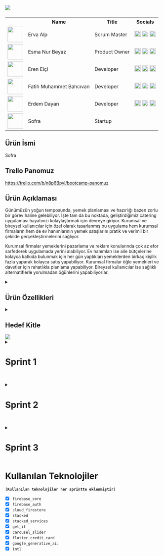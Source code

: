 <td><img src="https://github.com/user-attachments/assets/48592e4b-10c2-4899-83a5-8bcf3a0a6e88" /></td>

###
<table>
  <tr>
    <th></th>
    <th>Name</th>
    <th>Title</th>
    <th>Socials</th>
  </tr>
  <tr>
    <td><img src="https://github.com/Elcieren/bootcamp_app/assets/117864036/3b11b8dc-4840-4f08-ae1d-33b98ddeb734" width="50" height="50" /></td>
    <td>Erva Alp</td>
    <td>Scrum Master</td>
    <td>
      <a href="https://github.com/ervaalp/" target="_blank"><img src="https://github.com/Elcieren/bootcamp_app/assets/117864036/214dfe07-3f0e-402f-8606-88f6619808d1" width="20" height="20"/></a>
      <a href="https://www.linkedin.com/in/ervaalp15/" target="_blank"><img src="https://github.com/Elcieren/bootcamp_app/assets/117864036/25d29010-121f-483d-aadc-4d99884d3105" width="20" height="20" /></a>
      <a href="https://www.instagram.com/ervaalp15/" target="_blank"><img src="https://github.com/Elcieren/bootcamp_app/assets/117864036/43438476-b2d5-4fa1-86b5-3977d7da082c" width="20" height="20" /></a>
    </td>
  </tr>
  <tr>
    <td><img src="https://github.com/Elcieren/bootcamp_app/assets/117864036/091af206-0e6c-4f56-b069-32f34a935ef8" width="50" height="50" /></td>
    <td>Esma Nur Beyaz</td>
    <td>Product Owner</td>
    <td>
      <a href="https://github.com/esmanurbeyaz" target="_blank"><img src="https://github.com/Elcieren/bootcamp_app/assets/117864036/214dfe07-3f0e-402f-8606-88f6619808d1" width="20" height="20"/></a>
      <a href="http://www.linkedin.com/in/esmanurbeyaz" target="_blank"><img src="https://github.com/Elcieren/bootcamp_app/assets/117864036/25d29010-121f-483d-aadc-4d99884d3105" width="20" height="20" /></a>
      <a href="your_instagram_link" target="_blank"><img src="https://github.com/Elcieren/bootcamp_app/assets/117864036/43438476-b2d5-4fa1-86b5-3977d7da082c" width="20" height="20" /></a>
    </td>
  </tr>
  <tr>
    <td><img src="https://github.com/Elcieren/bootcamp_app/assets/117864036/0ac22f5b-71bd-44de-ae44-e5db2a9d380f" width="50" height="50" /></td>
    <td>Eren Elçi</td>
    <td>Developer</td>
    <td>
      <a href="https://github.com/Elcieren" target="_blank"><img src="https://github.com/Elcieren/bootcamp_app/assets/117864036/214dfe07-3f0e-402f-8606-88f6619808d1" width="20" height="20"/></a>
      <a href="https://www.linkedin.com/in/eren-elci/" target="_blank"><img src="https://github.com/Elcieren/bootcamp_app/assets/117864036/25d29010-121f-483d-aadc-4d99884d3105" width="20" height="20" /></a>
      <a href="https://www.instagram.com/erenelci94/" target="_blank"><img src="https://github.com/Elcieren/bootcamp_app/assets/117864036/43438476-b2d5-4fa1-86b5-3977d7da082c" width="20" height="20" /></a>
    </td>
  </tr>
  <tr>
    <td><img src="https://github.com/Elcieren/bootcamp_app/assets/117864036/d179d1fe-38ed-469e-9498-967b659b9b68" width="50" height="50" /></td>
    <td>Fatih Muhammet Bahcıvan</td>
    <td>Developer</td>
    <td>
      <a href="https://github.com/leykohos" target="_blank"><img src="https://github.com/Elcieren/bootcamp_app/assets/117864036/214dfe07-3f0e-402f-8606-88f6619808d1" width="20" height="20"/></a>
      <a href="https://www.linkedin.com/in/fatihbahcivan/" target="_blank"><img src=https://github.com/Elcieren/bootcamp_app/assets/117864036/25d29010-121f-483d-aadc-4d99884d3105" width="20" height="20" /></a>
      <a href="https://www.instagram.com/fatihbahc/" target="_blank"><img src="https://github.com/Elcieren/bootcamp_app/assets/117864036/43438476-b2d5-4fa1-86b5-3977d7da082c" width="20" height="20" /></a>
    </td>
  </tr>
  <tr>
    <td><img src="https://github.com/Elcieren/bootcamp_app/assets/117864036/05175a3f-1f70-4512-b22b-da4dd4cb209a" width="50" height="50" /></td>
    <td>Erdem Dayan</td>
    <td>Developer</td>
    <td>
      <a href="https://github.com/eridiemmm2525" target="_blank"><img src="https://github.com/Elcieren/bootcamp_app/assets/117864036/214dfe07-3f0e-402f-8606-88f6619808d1" width="20" height="20"/></a>
      <a href="https://www.linkedin.com/in/erdem-dayan-107b75201/" target="_blank"><img src="https://github.com/Elcieren/bootcamp_app/assets/117864036/25d29010-121f-483d-aadc-4d99884d3105" width="20" height="20" /></a>
      <a href="your_instagram_link" target="_blank"><img src="https://github.com/Elcieren/bootcamp_app/assets/117864036/43438476-b2d5-4fa1-86b5-3977d7da082c" width="20" height="20" /></a>
    </td>
  </tr>
  <tr>
    <td><img src="https://github.com/Elcieren/bootcamp_app/assets/117864036/9bcc7f90-cb4f-47c4-a51b-3328a6ef6319" width="50" height="50" /></td>
    <td>Sofra</td>
    <td>Startup</td>
    <td>
    </td>
  </tr>
</table>

## Ürün İsmi
Sofra

## Trello Panomuz
https://trello.com/b/n8p6Bpvl/bootcamp-panomuz

## Ürün Açıklaması
Günümüzün yoğun temposunda, yemek planlaması ve hazırlığı bazen zorlu bir görev haline gelebiliyor. İşte tam da bu noktada, geliştirdiğimiz catering uygulaması hayatınızı kolaylaştırmak için devreye giriyor. Kurumsal ve bireysel kullanıcılar için özel olarak tasarlanmış bu uygulama hem kurumsal firmaların hem de ev hanımlarının yemek satışlarını pratik ve verimli bir şekilde gerçekleştirmelerini sağlıyor.

Kurumsal firmalar yemeklerini pazarlama ve reklam konularında çok az efor sarfederek uygulamada yerini alabiliyor. Ev hanımları ise aile bütçelerine kolayca katkıda bulunmak için her gün yaptıkları yemeklerden birkaç kişilik fazla yaparak kolayca satış yapabiliyor. Kurumsal firmalar öğle yemekleri ve davetler için rahatlıkla planlama yapabiliyor. Bireysel kullanıcılar ise sağlıklı alternatiflerle yorulmadan öğünlerini yapabiliyorlar. 

<details>
<summary><h2>Ürün Özellikleri</h2></summary>

Çeşitli Yemek Seçenekleri: Catering firmaları ve ev hanımları, geniş yelpazede yemek seçenekleri sunarak kullanıcıların damak zevkine hitap eden ilanlar açabilir.

Kolay Rezervasyon: Kullanıcılar, firmaların ve ev hanımlarının menülerine göz atarak kolayca rezervasyon yapabilir. İşten dönerken, yemeğinizi hazır bulup alabilirsiniz.

Planlı Sipariş Sistemi: Firmalar, rezervasyon sayılarına göre yemek hazırlığı yapacakları için, rezervasyonlar en az 2 gün öncesinden yapılmalı ve iptaller de yine 2 gün önceden gerçekleştirilmelidir.


Güvenli Ödeme: Rezervasyon sırasında ödeme yapılır, böylece yemeğiniz garanti altına alınmış olur.

Esnek İptal Politikası ve Kuponlar: Rezervasyonunuzu iptal etmek isterseniz sorunsuz bir şekilde edebilirsiniz. İptal edilen rezervasyonlar, bir sonraki siparişinizde kullanabileceğiniz kuponlara dönüştürülür.

Denetimli Yemek Fotoğrafı: Satışı yapılacak olan ürün fotoğrafı admine atılacak. Admin denetimden geçirdiği takdirde sisteme yüklenecek. Böylece farklı fotoğrafların yüklenmesinin önüne geçmiş olacağız.
</details>

<details>
<summary><h2>Hedef Kitle</h2></summary>
Satış yapmak isteyen Catering firmaları ve ekonomiye katkı sağlamak isteyen ev hanımları satıcı kitlemizi oluşturmaktadır. Yemek yapmakla uğraşmak istemeyen, vakti olmayan bireysel kullanıcılar ve çalışanlarına yemek hizmeti veren şirketler müşteri kitlemizi oluşturmaktadır.
</details>

<td><img src="https://github.com/user-attachments/assets/a43340f3-1ac9-42e1-87a2-6f2bca071c7c" /></td>


<details>
<summary><h1>Sprint 1</h1></summary>

<details>
<summary><h2>Sprint Notları</h2></summary>
Ekip tanışmış ve uyumlu bir şekilde çalışmaya başlamıştır. Yapılan ilk toplantıda uygulamaya karar verilmiş ve sprint boyunca geliştirilmiştir. Kullanıcı hikayeleri oluşturulmuş, senaryo ve kullanıcılara göre sayfa tasarımları yapılmıştır. Firebase bağlanmış ve kullanıcı işlemleri hazır hale getirilmiştir.
</details> 


<details>
<summary><h2>Sprint içinde tamamlanması tahmin edilen puan</h2></summary>
120 puan
</details> 

<details>
<summary><h2>Puan tamamlama mantığı</h2></summary>
Toplamda proje boyunca tamamlanması gereken 360 puanlık backlog bulunmaktadır. 3 sprint'e bölündüğünde ilk sprint'in 120 puan olmasına karar verildi
</details> 

<details>
<summary><h2>Daily Scrum</h2></summary>
Daily Scrum toplantılarının konumsal sebeplerden ötürü Whatsapp ve Discord üzerinden yapılmasına karar verilmiştir. Daily Scrum toplantısı örneği jpeg olarak Readme'de tarafımızdan paylaşılmaktadır. 
<table style="width: 100%;">
<tr>
      <td colspan="4" style="text-align: center;"><h2>Ekran Görüntüleri</h2></td>
    </tr>
    <tr>
      <td style="width: 5%;"><img src="https://github.com/Elcieren/bootcamp_app/assets/117864036/7e346a81-5ab7-40db-b3f1-58e41b7198db" style="width: 50%; height: auto;"></td>
    </tr>
    <tr>
      <td style="width: 5%;"><img src="https://github.com/Elcieren/bootcamp_app/assets/117864036/732f1bd4-be05-40bd-9757-3beb30d4c166" style="width: 50%; height: auto;"></td>
    </tr>
</table>
</details> 

<details>
  <summary><h3>Sprint Board Güncelleme Ekran Görüntüleri</h3></summary>
   <table style="width: 100%;">
    <tr>
      <td style="width: 5%;"><img src="https://github.com/Elcieren/bootcamp_app/assets/117864036/84d5bef3-4d72-499c-8f6d-1141901f230c" style="width: 50%; height: auto;"></td>
    </tr>
   </table>
 </details> 

<details>
    <summary><h3>Sprint 1 - App Screenshots</h3></summary>
  <table style="width: 100%;">
    <tr>
      <td colspan="4" style="text-align: center;"><h2>Açılış Ekranı</h2></td>
    </tr>
    <tr>
      <td style="width: 5%;"><img src="https://github.com/Elcieren/bootcamp_app/assets/117864036/4f00bf15-ff5e-48e6-8cd4-73ad19af6507" style="width: 50%; height: auto;"></td>
    </tr>
    <tr>
      <td colspan="4" style="text-align: center;"><h2>Kayıt Sayfası </h2></td>
    </tr>
    <tr>
      <td style="width: 5%;"><img src="https://github.com/Elcieren/bootcamp_app/assets/117864036/8098f578-3c32-441c-8cb7-a9f0f1b2bebb" style="width: 50%; height: auto;"></td>
      <td style="width: 5%;"><img src="https://github.com/Elcieren/bootcamp_app/assets/117864036/10c8c772-692c-43f0-8144-d333e7976aa0" style="width: 50%; height: auto;"></td>
    </tr>
    <tr>
      <td colspan="4" style="text-align: center;"><h2>Şifre Sıfırlama Sayfası </h2></td>
    </tr>
    <tr>
      <td style="width: 25%;"><img src="https://github.com/Elcieren/bootcamp_app/assets/117864036/5d57afea-405c-4064-8ea1-88aac6c98423" style="width: 50%; height: auto;"></td>
    </tr>
    <tr>
      <td colspan="4" style="text-align: center;"><h2>Kayıt Sayfası </h2></td>
    </tr>
    <tr>
      <td style="width: 25%;"><img src="https://github.com/Elcieren/bootcamp_app/assets/117864036/e5afa391-4f12-4809-9192-8cfaa7e12442" style="width: 50%; height: auto;"></td>
      <td style="width: 25%;"><img src="https://github.com/Elcieren/bootcamp_app/assets/117864036/add300fd-f771-4ebb-890c-1f1079454649" style="width: 50%; height: auto;"></td>
      <td style="width: 25%;"><img src="https://github.com/Elcieren/bootcamp_app/assets/117864036/4cd0c1cc-c396-48d7-99ce-ab346b2df0a2" style="width: 50%; height: auto;"></td>
    </tr>
    <tr>
      <td colspan="4" style="text-align: center;"><h2>İlan Paylaşım Sayfası</h2></td>
    </tr>
    <tr>
      <td style="width: 25%;"><img src="https://github.com/Elcieren/bootcamp_app/assets/117864036/3c279b60-b871-4886-a2ea-93999c18cd39" style="width: 50%; height: auto;"></td>
      <td style="width: 25%;"><img src="https://github.com/Elcieren/bootcamp_app/assets/117864036/88970748-84dd-43f6-a6f0-3845748ab804" style="width: 50%; height: auto;"></td>
    </tr>
    <tr>
      <td colspan="4" style="text-align: center;"><h2>Profil Sayfası</h2></td>
    </tr>
    <tr>
      <td style="width: 25%;"><img src="https://github.com/Elcieren/bootcamp_app/assets/117864036/7e99f467-ba13-4919-8f72-7a9578631489" style="width: 50%; height: auto;"></td>
    </tr>
    <tr>
      <td colspan="4" style="text-align: center;"><h2>Ana Sayfa </h2></td>
    </tr>
    <tr>
      <td style="width: 25%;"><img src="https://github.com/Elcieren/bootcamp_app/assets/117864036/303fbad6-7064-4863-8dd5-8ae2874e0c2b" style="width: 50%; height: auto;"></td>
    </tr>
  </table>
  </details>   

<details>
<summary><h2>Sprint Review</h2></summary>
<ul>
  <li>Açılış, profil ve işlem sayfalarını oluşturduk</li>
  <li>State management ile uygulama yönetimi yaptık.</li>
  <li>Firebase Authentication, Cloud Firestore bağladık.</li>
  <li>Arayüz tasarımları geliştirilmiş ve uyguladık.</li>
</ul>
</details>

<details>
<summary><h2>Sprint Retrospective</h2></summary>
İşletme tasarım sayfasının yapılmasına, menü list eklenmesine, menü sayfa tasarımının yapılmasına ve menülerin sepete eklenme fonksiyonunun oluşturulmasına karar verildi.
</details> 


</details>

##

<details>
<summary><h1>Sprint 2</h1></summary>
<details>
<summary><h2>Sprint Notları</h2></summary>
Yapılan toplantılar sonucunda, işletmeler ve menüler üzerine yoğun bir şekilde odaklanılmıştır. Markalaşma yolunda attığımız adımlarla uygulamamız için özgün ve etkileyici bir logo tasarlanmıştır. Günümüzün vazgeçilmezi ve popüler trendi yapay zeka teknolojisini uygulamamızda entegre ederek, kullanıcılar yapay zeka desteği ile kendilerine en uygun menüleri seçebilir, menü içeriklerini kolayca düzenleyebilir ve ekonomik analizler yaparak en uygun maliyetli seçenekleri oluşturabilirler.

</details> 


<details>
<summary><h2>Sprint içinde tamamlanması tahmin edilen puan</h2></summary>
120 puan
</details> 

<details>
<summary><h2>Puan tamamlama mantığı</h2></summary>
İlk sprintimizde belirlediğimiz her sprintte 120 puan, toplamda 360 puanlık bir sistem ile ilerledik. Bu sprintte gerçekleştirdiğimiz işlemlerin kapsamı genişlediği için daha yüksek puanlar verdik. Uygulamamız için kritik öneme sahip olan yapay zeka entegrasyonuna 30 puan verdik.
</details> 

<details>
<summary><h2>Daily Scrum</h2></summary>
Daily Scrum örneği jpeg olarak Readme'de tarafımızdan paylaşılmaktadır. 
<table style="width: 100%;">
<tr>
      <td colspan="4" style="text-align: center;"><h2>Ekran Görüntüleri</h2></td>
    </tr>
    <tr>
      <td style="width: 5%;"><img src="https://github.com/user-attachments/assets/f51cb62a-301d-42c1-ae43-1a5c63f7a3cb" style="width: 50%; height: auto;"></td>
    </tr>
    
</table>
</details> 

<details>
  <summary><h3>Sprint Board Güncelleme Ekran Görüntüleri</h3></summary>
   <table style="width: 100%;">
    <tr>
      <td style="width: 5%;"><img src="https://github.com/user-attachments/assets/dbe57c7c-4dbe-4f0b-b524-5c501e393c60" style="width: 50%; height: auto;"></td>
    </tr>
   </table>
 </details> 

<details>
    <summary><h3>Sprint 2 - App Screenshots</h3></summary>
  <table style="width: 100%;">
    <tr>
      <td colspan="4" style="text-align: center;"><h2> Menülerin Listelendiği Sayfa </h2></td>
    </tr>
    <tr>
      <td style="width: 5%;"><img src="https://github.com/user-attachments/assets/a1bd56a8-59e9-4315-9bd2-bdd3982efd1d" style="width: 50%; height: auto;"></td>
    </tr>
    <tr>
      <td colspan="4" style="text-align: center;"><h2>Meni içeriklerinin Gösterildiği Sayfa  </h2></td>
    </tr>
    <tr>
      <td style="width: 25%;"><img src="https://github.com/user-attachments/assets/33dbaa20-e0d2-4d43-9924-f23f1d30c57d" style="width: 50%; height: auto;"></td>
    </tr>
    <tr>
      <td colspan="4" style="text-align: center;"><h2>Yapay Zeka Destek Sayfası  </h2></td>
    </tr>
    <tr>
      <td style="width: 25%;"><img src="https://github.com/user-attachments/assets/3812089b-e80e-43f3-9dea-ab203bb2da5a" style="width: 50%; height: auto;"></td>
    </tr>
  </table>
  </details>   

<details>
<summary><h2>Sprint Review</h2></summary>
<ul>
  <li>Gemini app ile kullanıcılara yapay zeka desteği sağlandı.</li>
  <li>İşletme tasarım sayfasının yapıldı.</li>
  <li>Menü sayfa tasarımı yapıldı ve menüler eklendi.</li>
  <li>Menülerin sepete eklenme fonksiyonu oluşturuldu</li>
</ul>
</details>

<details>
<summary><h2>Sprint Retrospective</h2></summary>
Satın alma özelliğinin eklenmesine, gerekli sözleşme ve belgelerin eklenmesine karar verildi.
</details> 
</details>

##

<details>
<summary><h1>Sprint 3</h1></summary>

<details>
<summary><h2>Sprint Notları</h2></summary>
Alınan kararlar doğrultusunda işletmeler ve menüler üzerine odaklanarak önemli değişiklikler yapıldı. Satın alma işlemleri ve sipariş gün sınırı özellikleri ile kullanıcı deneyimini iyileştirirken, iptal edilen siparişlerin kupona dönüştürülmesi özelliği eklendi. Veri listeleme ve teklif butonu eklenerek ürün ve hizmetlerin yönetimi kolaylaştırıldı. İlan silme özelliği ile kullanıcılar istenmeyen ilanları kaldırabilir hale geldi. Çeşitli tasarımsal yenilikler ile uygulamanın görsel estetiği güçlendirildi. Appbar arama butonunun aktifleştirilmesi ile içeriklere hızlı erişim sağlanırken, işletme düzenleme butonunun aktifleştirilmesi ile işletme sahiplerine bilgilerini düzenleme imkanı verildi. Son durumda kullanıcı deneyimini daha da iyileştirerek, beklentilerini karşılayan bir platform yapılmış oldu
</details> 


<details>
<summary><h2>Sprint içinde tamamlanması tahmin edilen puan</h2></summary>
120 puan
</details> 

<details>
<summary><h2>Puan tamamlama mantığı</h2></summary>
Uygulamanın paylaşım için hazır hale geldiği ve düşünülen tüm sprintlerdeki gereklilikler yerine getirildiği için 120 puanın tamamlandığı bir sprintti
</details> 

<details>
<summary><h2>Daily Scrum</h2></summary>
Daily Scrum örneği jpeg olarak Readme'de tarafımızdan paylaşılmaktadır. 
<table style="width: 100%;">
<tr>
      <td colspan="4" style="text-align: center;"><h2>Ekran Görüntüleri</h2></td>
    </tr>
    <tr>
      <td style="width: 5%;"><img src="https://github.com/user-attachments/assets/dadef65a-5c1d-4604-aa5f-47a0bcc04d5e" style="width: 50%; height: auto;"></td>
    </tr>
    <tr>
      <td style="width: 5%;"><img src="https://github.com/user-attachments/assets/ab9949f4-45b9-44c8-badc-63d3a0f87b3c" style="width: 50%; height: auto;"></td>
    </tr>
</table>
</details> 

<details>
  <summary><h3>Sprint Board Güncelleme Ekran Görüntüleri</h3></summary>
   <table style="width: 100%;">
    <tr>
      <td style="width: 5%;"><img src="https://github.com/user-attachments/assets/4476626b-984e-431b-a532-eb40e0ff8af1" style="width: 50%; height: auto;"></td>
    </tr>
   </table>
 </details> 

<details>
    <summary><h3>Sprint 3 - App Screenshots</h3></summary>
  <table style="width: 100%;">
  <tr>
      <td colspan="4" style="text-align: center;"><h2>Menülerin Gösterildiği Sayfa ve içerikleri</h2></td>
    </tr>
    <tr>
      <td style="width: 25%;"><img src="https://github.com/user-attachments/assets/89cacbaa-0cd1-4e1a-9c88-03510e70ba4f" style="width: 50%; height: auto;"></td>
      <td style="width: 25%;"><img src="https://github.com/user-attachments/assets/6ea74007-3490-415f-bbd7-e1508b99399d" style="width: 50%; height: auto;"></td>
      <td style="width: 25%;"><img src="https://github.com/user-attachments/assets/38a737dd-58ac-4de4-bfbe-50e495d8d178" style="width: 50%; height: auto;"></td>
    </tr>
    <tr>
      <td colspan="4" style="text-align: center;"><h2>İşletmelerin Gösterildiği Sayfa ve içerikleri</h2></td>
    </tr>
    <tr>
      <td style="width: 5%;"><img src="https://github.com/user-attachments/assets/d68dd768-9103-47b6-9445-98bcef555b32" style="width: 50%; height: auto;"></td>
      <td style="width: 5%;"><img src="https://github.com/user-attachments/assets/189c0d08-fd40-47cd-b276-55ce4083122b" style="width: 50%; height: auto;"></td>
      <td style="width: 5%;"><img src="https://github.com/user-attachments/assets/5c3332cd-fe31-4cd5-bd94-b7f74aa02637" style="width: 50%; height: auto;"></td>
    </tr>
    <tr>
      <td colspan="4" style="text-align: center;"><h2>İşletme Düzenelme Sayfası</h2></td>
    </tr>
    <tr>
      <td style="width: 5%;"><img src="https://github.com/user-attachments/assets/73b8f2af-7ba9-4f0f-9a9d-25347866c50d" style="width: 50%; height: auto;"></td>
    </tr>
    <tr>
      <td colspan="4" style="text-align: center;"><h2>İlan Düzenelme Sayfası</h2></td>
    </tr>
    <tr>
      <td style="width: 5%;"><img src="https://github.com/user-attachments/assets/45964404-d11d-450e-a7cb-407dfa7c225f" style="width: 50%; height: auto;"></td>
      <td style="width: 5%;"><img src="https://github.com/user-attachments/assets/33217c90-cd83-4b84-bfc0-664417967c1a" style="width: 50%; height: auto;"></td>
    <tr>
      <td colspan="4" style="text-align: center;"><h2>İlan Paylaşım Sayfası </h2></td>
    </tr>
    <tr>
      <td style="width: 25%;"><img src="https://github.com/Elcieren/bootcamp_app/assets/117864036/3c279b60-b871-4886-a2ea-93999c18cd39" style="width: 50%; height: auto;"></td>
      <td style="width: 25%;"><img src="https://github.com/Elcieren/bootcamp_app/assets/117864036/88970748-84dd-43f6-a6f0-3845748ab804" style="width: 50%; height: auto;"></td>
    </tr>
    <tr>
        <td colspan="4" style="text-align: center;"><h2>Ödeme Sayfası</h2></td>
    </tr>
    <tr>
        <td style="width: 25%;"><img src="https://github.com/user-attachments/assets/42cd01b9-c3db-4059-bd8a-fa44bc678ea2" style="width: 50%; height: auto;"></td>
        <td style="width: 25%;"><img src="https://github.com/user-attachments/assets/8abab1a1-1fd2-43dc-b583-c9413adb6d0b" style="width: 50%; height: auto;"></td>
        <td style="width: 25%;"><img src="https://github.com/user-attachments/assets/ce592abe-d296-4956-ae2f-918109a83dc6" style="width: 50%; height: auto;"></td>
    </tr>
    <tr>
        <td style="width: 25%;"><img src="https://github.com/user-attachments/assets/752c7648-5fcc-405f-b1e0-6589736d033b" style="width: 50%; height: auto;"></td>
        <td style="width: 25%;"><img src="https://github.com/user-attachments/assets/a0000c88-72d1-4863-ab6b-e9c23550713e" style="width: 50%; height: auto;"></td>
        <td style="width: 25%;"><img src="https://github.com/user-attachments/assets/3f83774b-2186-4e9d-bcd8-3782d2b7d3ae" style="width: 50%; height: auto;"></td>
    </tr>
    <tr>
      <td colspan="4" style="text-align: center;"><h2>Yapay Zeka Destek Sayfası</h2></td>
    </tr>
    <tr>
      <td style="width: 25%;"><img src="https://github.com/user-attachments/assets/3bbb9852-4eb2-4d08-ad78-efd648c93ea2" style="width: 50%; height: auto;"></td>
    </tr>
  </table>
  </details>   

<details>
<summary><h2>Sprint Review</h2></summary>
<ul>
  <li>Satın alma işlemleri, sipariş gün sınırı özelliği, iptal edilen siparişlerin kupona dönüştürülmesi işlemleri yapıldı.</li>
  <li>Veri listeleme ve teklif butonu eklendi</li>
  <li>ilan silme özelliği eklendi.</li>
  <li>Menüye görsel ekleme ve çeşitli tasarımsal yenilikler yapıldı.</li>
  <li>Appbar arama butonu aktifleştirildi.</li>
  <li>Marketing çalışmaları yapıldı, uygulama mail ve instagram hesabı açıldı.</li>
</ul>
</details>

<details>
<summary><h2>Sprint Retrospective</h2></summary>
Prototip olarak temelde yapmak istenilen her şey yapıldı .Yapay zeka özgünlük seviyesi arttırıldı  Iyzico ödeme sistemi zamansal sıkıntılardan ötürü yapılamadı.İle
</details> 
</details>





# **Kullanılan Teknolojiler**
  **`(Kullanılan teknolojiler her sprintte eklenmiştir)`**
  - [x] `firebase_core`
  - [x] `firebase_auth`
  - [x] `cloud_firestore`
  - [x] `stacked`
  - [x] `stacked_services`
  - [x] `get_it`
  - [x] `carousel_slider`
  - [x] `flutter_credit_card`
  - [x] `google_generative_ai:`
  - [x] `intl`